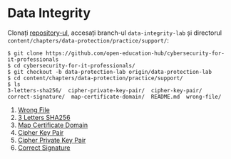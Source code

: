 # Data Integrity

Clonați [repository-ul](https://github.com/open-education-hub/cybersecurity-for-it-professionals), accesați branch-ul `data-integrity-lab` și directorul `content/chapters/data-protection/practice/support/`:

```
$ git clone https://github.com/open-education-hub/cybersecurity-for-it-professionals
$ cd cybersecurity-for-it-professionals/
$ git checkout -b data-protection-lab origin/data-protection-lab
$ cd content/chapters/data-protection/practice/support/
$ ls
3-letters-sha256/  cipher-private-key-pair/  cipher-key-pair/  correct-signature/  map-certificate-domain/  README.md  wrong-file/
```

1. [Wrong File](wrong-file/README.md)
1. [3 Letters SHA256](3-letters-sha256/README.md)
1. [Map Certificate Domain](map-certificate-domain/README.md)
1. [Cipher Key Pair](cipher-key-pair/README.md)
1. [Cipher Private Key Pair](cipher-private-key-pair/README.md)
1. [Correct Signature](correct-signature/README.md)
